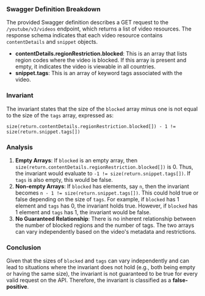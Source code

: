 ### Swagger Definition Breakdown
The provided Swagger definition describes a GET request to the `/youtube/v3/videos` endpoint, which returns a list of video resources. The response schema indicates that each video resource contains `contentDetails` and `snippet` objects. 

- **contentDetails.regionRestriction.blocked**: This is an array that lists region codes where the video is blocked. If this array is present and empty, it indicates the video is viewable in all countries. 
- **snippet.tags**: This is an array of keyword tags associated with the video. 

### Invariant
The invariant states that the size of the `blocked` array minus one is not equal to the size of the `tags` array, expressed as:

`size(return.contentDetails.regionRestriction.blocked[]) - 1 != size(return.snippet.tags[])`

### Analysis
1. **Empty Arrays**: If `blocked` is an empty array, then `size(return.contentDetails.regionRestriction.blocked[])` is 0. Thus, the invariant would evaluate to `-1 != size(return.snippet.tags[])`. If `tags` is also empty, this would be false. 
2. **Non-empty Arrays**: If `blocked` has elements, say `n`, then the invariant becomes `n - 1 != size(return.snippet.tags[])`. This could hold true or false depending on the size of `tags`. For example, if `blocked` has 1 element and `tags` has 0, the invariant holds true. However, if `blocked` has 1 element and `tags` has 1, the invariant would be false. 
3. **No Guaranteed Relationship**: There is no inherent relationship between the number of blocked regions and the number of tags. The two arrays can vary independently based on the video's metadata and restrictions. 

### Conclusion
Given that the sizes of `blocked` and `tags` can vary independently and can lead to situations where the invariant does not hold (e.g., both being empty or having the same size), the invariant is not guaranteed to be true for every valid request on the API. Therefore, the invariant is classified as a **false-positive**.

